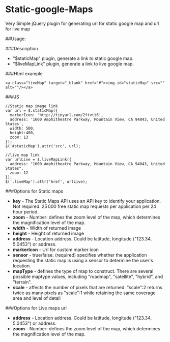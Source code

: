 Static-google-Maps
==================

Very Simple jQuery plugin for generating url for static google map and url for live map

##Usage:

###Description

- "$staticMap" plugin, generate a link to static google map.
- "$liveMapLink" plugin, generate a link to live google map.

###Html example

```
<a class="liveMap" target="_blank" href="#"><img id="staticMap" src="" alt=""/></a>
```

###JS

```
//Static map image link
var url = $.staticMap({
  markerIcon: 'http://tinyurl.com/2ftvtt6',
  address: '1600 Amphitheatre Parkway, Mountain View, CA 94043, United States',
  width: 500,
  height:400,
  zoom: 13
});
$('#staticMap').attr('src', url);

//live map link
var urlLive = $.liveMapLink({
  address: "1600 Amphitheatre Parkway, Mountain View, CA 94043, United States",
  zoom: 12
});
$('.liveMap').attr('href', urlLive);
```

###Options for Static maps

- **key** - The Static Maps API uses an API key to identify your application. Not required. 25 000 free static map requests per application per 24 hour period.
- **zoom** - Number: defines the zoom level of the map, which determines the magnification level of the map.
- **width** - Width of returned image
- **height** - Height of returned image
- **address** - Location address. Could be latitude, longitude ("123.34, 5.0453") or address.
- **markerIcon** - Url for custom marker icon
- **sensor** - true/false. (required) specifies whether the application requesting the static map is using a sensor to determine the user's location.
- **mapType** - defines the type of map to construct. There are several possible maptype values, including "roadmap", "satellite", "hybrid", and "terrain".
- **scale** - affects the number of pixels that are returned. "scale":2 returns twice as many pixels as "scale":1 while retaining the same coverage area and level of detail

###Options for Live maps url
- **address** - Location address. Could be latitude, longitude ("123.34, 5.0453") or address.
- **zoom** - Number: defines the zoom level of the map, which determines the magnification level of the map.